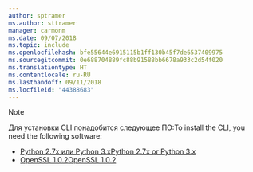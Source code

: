 ```yaml
---
author: sptramer
ms.author: sttramer
manager: carmonm
ms.date: 09/07/2018
ms.topic: include
ms.openlocfilehash: bfe55644e6915115b1ff130b45f7de6537409975
ms.sourcegitcommit: 0e688704889fc88b91588bb6678a933c2d54f020
ms.translationtype: HT
ms.contentlocale: ru-RU
ms.lasthandoff: 09/11/2018
ms.locfileid: "44388683"
---
```

> [!NOTE]
> <span data-ttu-id="78d71-101">Для установки CLI понадобится следующее ПО:</span><span class="sxs-lookup"><span data-stu-id="78d71-101">To install the CLI, you need the following software:</span></span>
>
> * [<span data-ttu-id="78d71-102">Python 2.7x или Python 3.x</span><span class="sxs-lookup"><span data-stu-id="78d71-102">Python 2.7x or Python 3.x</span></span>](https://www.python.org/downloads/)
> * [<span data-ttu-id="78d71-103">OpenSSL 1.0.2</span><span class="sxs-lookup"><span data-stu-id="78d71-103">OpenSSL 1.0.2</span></span>](https://www.openssl.org/source/)
